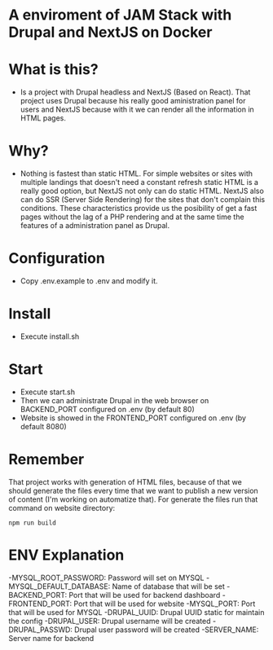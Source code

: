 # A enviroment of JAM Stack with Drupal and NextJS on Docker

What is this?
========
  - Is a project with Drupal headless and NextJS (Based on React). That project uses Drupal because his really good aministration panel for users and NextJS because with it we can render all the information in HTML pages.

Why?
========
  - Nothing is fastest than static HTML. For simple websites or sites with multiple landings that doesn't need a constant refresh static HTML is a really good option, but NextJS not only can do static HTML. NextJS also can do SSR (Server Side Rendering) for the sites that don't complain this conditions. These characteristics provide us the posibility of get a fast pages without the lag of a PHP rendering and at the same time the features of a administration panel as Drupal.

Configuration
========
  - Copy .env.example to .env and modify it. 

Install
========
  - Execute install.sh

Start
========  
  - Execute start.sh
  - Then we can administrate Drupal in the web browser on BACKEND_PORT configured on .env (by default 80)
  - Website is showed in the FRONTEND_PORT configured on .env (by default 8080)

Remember
========
  That project works with generation of HTML files, because of that we should generate the files every time that we want to publish a new version of content (I'm working on automatize that). For generate the files run that command on website directory:
  ```
  npm run build
  ```

ENV Explanation
========
  -MYSQL_ROOT_PASSWORD: Password will set on MYSQL
  -MYSQL_DEFAULT_DATABASE: Name of database that will be set
  -BACKEND_PORT: Port that will be used for backend dashboard 
  -FRONTEND_PORT: Port that will be used for website
  -MYSQL_PORT: Port that will be used for MYSQL
  -DRUPAL_UUID: Drupal UUID static for maintain the config
  -DRUPAL_USER: Drupal username will be created
  -DRUPAL_PASSWD: Drupal user password will be created
  -SERVER_NAME: Server name for backend
